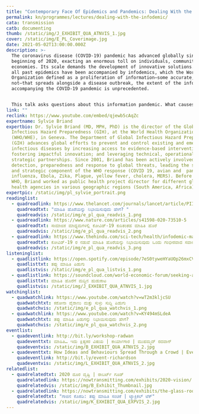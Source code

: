 ```yaml
---
title: "Contemporary Face Of Epidemics and Pandemics: Dealing With the Infodemic   "
permalink: kn/programmes/lectures/dealing-with-the-infodemic/
cata: transmission
catb: documenting
thumb: /static/img/J_EXHIBIT_QUA_ATNVIS_1.jpg
cover: /static/img/E_PL_Coverimage.jpg
date: 2021-05-02T13:00:00.000Z
description: >-
  The coronavirus disease (COVID-19) pandemic has advanced globally since the
  beginning of 2020, exacting an enormous toll on individuals, communities and
  economies. Its scale demands the development of innovative solutions. While
  all past epidemics have been accompanied by infodemics, which the World Health
  Organization defined as a proliferation of information—some accurate, some
  not—that spreads alongside a disease outbreak, the extent of the infodemic
  accompanying the COVID-19 pandemic is unprecedented. 


  This talk asks questions about this information pandemic. What causes an infodemic? What are the challenges posed by the infodemic? Can it be eliminated ? Can it be managed? How can we leverage new technologies to manage the infodemic?
link: ""
reclink: https://www.youtube.com/embed/qjewb5cAqZc
expertname: Sylvie Briand
expertbio: Dr. Sylvie Briand (MD, MPH, PhD) is the director of the Global
  Infectious Hazard Preparedness (GIH), at the World Health Organization
  (WHO/WHE), in Geneva. The Department of Global Infectious Hazard Preparedness
  (GIH) advances global efforts to prevent and control existing and emerging
  infectious diseases by increasing access to evidence-based interventions;
  fostering impactful innovation; and leveraging technical, operational and
  strategic partnerships. Since 2001, Briand has been actively involved in the
  detection, preparedness and response to global threats, leading the scientific
  and strategic component of the WHO response (COVID 19, avian and  pandemic
  influenza, Ebola, Zika, Plague, yellow fever, cholera, MERS). Before joining
  WHO, Briand worked as public health project director for different global
  health agencies in various geographic regions (South America, Africa).
expertpic: /static/img/pl_sylvie_portrait.png
readinglist:
  - quadreadlink: https://www.thelancet.com/journals/lancet/article/PIIS0140-6736(20)30461-X/fulltext
    quadreadtxt: "ಮಾಹಿತಿ ಹೊರೆಯನ್ನು ನಿಭಾಯಿಸುವುದು ಹೇಗೆ? "
    quadreadvis: /static/img/e_pl_qua_readvis_1.png
  - quadreadlink: https://www.nature.com/articles/s41598-020-73510-5
    quadreadtxt: ಸಾಮಾಜಿಕ ಮಾಧ್ಯಮಗಳಲ್ಲಿ ಕೋವಿಡ್-19‌ ಕುರಿತಂತಹ ಮಾಹಿತಿ ಹೊರೆ
    quadreadvis: /static/img/e_pl_qua_readvis_2.png
  - quadreadlink: https://www.thehindu.com/sci-tech/health/infodemic-management-a-serious-challenge-during-covid-19-soumya-swaminathan/article32911994.ece
    quadreadtxt: ಕೋವಿಡ್-19‌ ರ ನಡುವೆ ಮಾಹಿತಿ ಹೊರೆಯನ್ನು ನಿಭಾಯಿಸುವುದು ಒಂದು ಗಂಭೀರವಾದ ಸವಾಲಾಗಿದೆ
    quadreadvis: /static/img/e_pl_qua_readvis_3.png
listeninglist:
  - quadlistlink: https://open.spotify.com/episode/7eS0tyweHYaUOp26mxCVIL?si=urw8qoNwRZyM6udXVvR8DA
    quadlisttxt: ತಪ್ಪು ಮಾಹಿತಿ ಪಿಡುಗು
    quadlistvis: /static/img/e_pl_qua_listvis_1.png
  - quadlistlink: https://soundcloud.com/world-economic-forum/seeking-a-cure-for-the
    quadlisttxt: ಮಾಹಿತಿ ಹೊರೆಗೆ ಮದ್ದಿನ ಹುಡುಕಾಟ
    quadlistvis: /static/img/J_EXHIBIT_QUA_ATNVIS_1.jpg
watchinglist:
  - quadwatchlink: https://www.youtube.com/watch?v=wT2m3kljcSU
    quadwatchtxt: ಕರೋನಾ ವೈರಾಣು ಮತ್ತು ಸುಳ್ಳು ಸುದ್ದಿ ಪಿಡುಗು
    quadwatchvis: /static/img/e_pl_qua_watchvis_1.png
  - quadwatchlink: https://www.youtube.com/watch?v=KY494mSLdeA
    quadwatchtxt: ತಪ್ಪು ಮಾಹಿತಿ ಪಿಡುಗನ್ನು ನಿಭಾಯಿಸುವುದು ಹೇಗೆ?
    quadwatchvis: /static/img/e_pl_qua_watchvis_2.png
eventlist:
  - quadeventlink: http://bit.ly/workshop-radwan
    quadeventtxt: ಮಾಹಿತಿ… ಇದು ಕ್ಲಿಷ್ಟಕರ ವಿಷಯ | ಕಾರ್ಯಾಗಾರ | ಮುಹಮ್ಮದ್‌ ರದವಾನ್‌
    quadeventvis: /static/img/B_EXHIBIT_QUA_ATNVIS_2.jpg
  - quadeventtxt: How Ideas and Behaviours Spread Through a Crowd | Event
    quadeventlink: http://bit.ly/event-richardson
    quadeventvis: /static/img/L_EXHIBIT_QUA_ATNVIS_2.jpg
relatedlist:
  - quadrelatedtxt: 2020 ದೂರ ದೃಷ್ಟಿ | ರಾಬರ್ಟ್‌ ಗೂಡ್‌
    quadrelatedlink: https://nowtransmitting.com/exhibits/2020-vision/
    quadrelatedvis: /static/img/B_Exhibit_Thumbnail.jpg
  - quadrelatedlink: https://nowtransmitting.com/exhibits/the-glass-room/
    quadrelatedtxt: "ಗಾಜಿನ ಕೊಠಡಿ: ತಪ್ಪು ಮಾಹಿತಿ ಸಂಚಿಕೆ | ಟ್ಯಾಕ್ಟಿಕಲ್‌ ಟೆಕ್"
    quadrelatedvis: /static/img/K_EXHIBIT_QUA_EXPVIS_2.jpg
---
```

